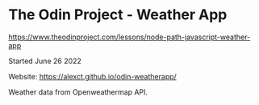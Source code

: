 # The Odin Project - Weather App

https://www.theodinproject.com/lessons/node-path-javascript-weather-app

Started June 26 2022

Website: https://alexct.github.io/odin-weatherapp/

Weather data from Openweathermap API.